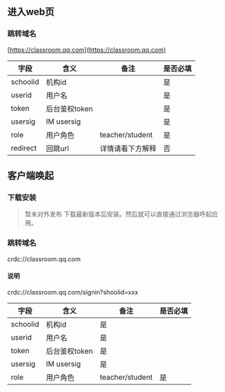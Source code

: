 ## 进入web页

### 跳转域名
[https://classroom.qq.com](https://classroom.qq.com)

字段|含义|备注|是否必填
--|--|--|--
schoolid|机构id||是
userid|用户名||是
token|后台鉴权token||是
usersig|IM usersig||是
role|用户角色|teacher/student|是
redirect|回跳url|详情请看下方解释|否

## 客户端唤起
### 下载安装
>暂未对外发布
下载最新版本后安装。然后就可以直接通过浏览器呼起应用。

### 跳转域名

 crdc://classroom.qq.com

#### 说明
crdc://classroom.qq.com/signin?shoolid=xxx


字段|含义|备注|是否必填
--|--|--|--
schoolid|机构id|是
userid|用户名|是
token|后台鉴权token|是
usersig|IM usersig|是
role|用户角色|teacher/student|是
